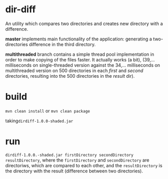 # dir-diff
An utility which compares two directories and creates new directory with a difference.

**master** implements main functionality of the application: generating a two-directories
difference in the third directory.

**multithreaded** branch contains a simple thread pool implementation in order to
make copying of the files faster. It actually works (a bit), (39,... milliseconds on 
single-threaded version against the 34,... milliseconds on multithreaded version on
500 directories in each _first_ and _second_ directories, resulting into the 500
directories in the _result_ dir).

# build

`mvn clean install` or `mvn clean package`

taking`dirdiff-1.0.0-shaded.jar`

# run

`dirdiff-1.0.0.-shaded.jar firstDirectory secondDirectory resultDirectory`, where the `firstDirectory` and `secondDirectory` are directoriws, which are compared to each other, and the `resultDirectory` is the directory with the result (difference between two directories).
